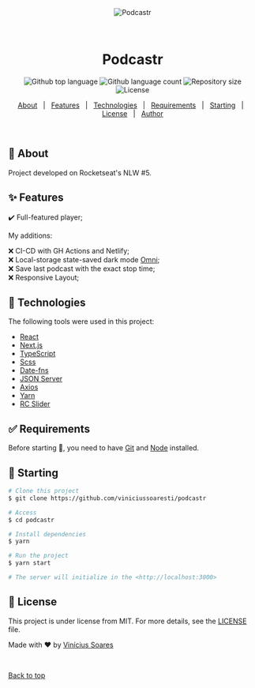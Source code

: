 <div align="center" id="top"> 
  <img src="./.github/app.gif" alt="Podcastr" />

  &#xa0;

  <!-- <a href="https://podcastr.netlify.app">Demo</a> -->
</div>

<h1 align="center">Podcastr</h1>

<p align="center">
  <img alt="Github top language" src="https://img.shields.io/github/languages/top/viniciussoaresti/podcastr?color=56BEB8">

  <img alt="Github language count" src="https://img.shields.io/github/languages/count/viniciussoaresti/podcastr?color=56BEB8">

  <img alt="Repository size" src="https://img.shields.io/github/repo-size/viniciussoaresti/podcastr?color=56BEB8">

  <img alt="License" src="https://img.shields.io/github/license/viniciussoaresti/podcastr?color=56BEB8">

  <!-- <img alt="Github issues" src="https://img.shields.io/github/issues/viniciussoaresti/podcastr?color=56BEB8" /> -->

  <!-- <img alt="Github forks" src="https://img.shields.io/github/forks/viniciussoaresti/podcastr?color=56BEB8" /> -->

  <!-- <img alt="Github stars" src="https://img.shields.io/github/stars/viniciussoaresti/podcastr?color=56BEB8" /> -->
</p>

<!-- Status -->

<!-- <h4 align="center"> 
	🚧  Podcastr 🚀 Under construction...  🚧
</h4> 

<hr> -->

<p align="center">
  <a href="#dart-about">About</a> &#xa0; | &#xa0; 
  <a href="#sparkles-features">Features</a> &#xa0; | &#xa0;
  <a href="#rocket-technologies">Technologies</a> &#xa0; | &#xa0;
  <a href="#white_check_mark-requirements">Requirements</a> &#xa0; | &#xa0;
  <a href="#checkered_flag-starting">Starting</a> &#xa0; | &#xa0;
  <a href="#memo-license">License</a> &#xa0; | &#xa0;
  <a href="https://github.com/viniciussoaresti" target="_blank">Author</a>
</p>

<br>

## :dart: About ##

Project developed on Rocketseat's NLW #5.

## :sparkles: Features ##

:heavy_check_mark: Full-featured player;

My additions:

❌ CI-CD with GH Actions and Netlify;\
❌ Local-storage state-saved dark mode [Omni](https://github.com/getomni/omni);\
❌ Save last podcast with the exact stop time;\
❌ Responsive Layout;

## :rocket: Technologies ##

The following tools were used in this project:

- [React](https://pt-br.reactjs.org/)
- [Next.js](https://nextjs.org/)
- [TypeScript](https://www.typescriptlang.org/)
- [Scss](https://sass-lang.com/)
- [Date-fns](https://date-fns.org/)
- [JSON Server](https://github.com/typicode/json-server)
- [Axios](https://axios-http.com/)
- [Yarn](https://yarnpkg.com/)
- [RC Slider](https://slider-react-component.vercel.app/)

## :white_check_mark: Requirements ##

Before starting :checkered_flag:, you need to have [Git](https://git-scm.com) and [Node](https://nodejs.org/en/) installed.

## :checkered_flag: Starting ##

```bash
# Clone this project
$ git clone https://github.com/viniciussoaresti/podcastr

# Access
$ cd podcastr

# Install dependencies
$ yarn

# Run the project
$ yarn start

# The server will initialize in the <http://localhost:3000>
```

## :memo: License ##

This project is under license from MIT. For more details, see the [LICENSE](LICENSE.md) file.


Made with :heart: by <a href="https://github.com/viniciussoaresti" target="_blank">Vinícius Soares</a>

&#xa0;

<a href="#top">Back to top</a>
